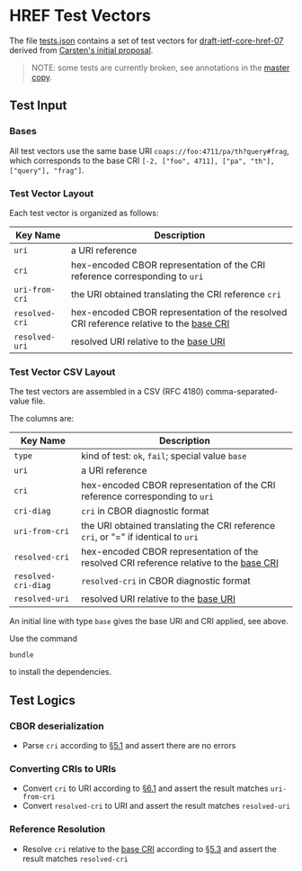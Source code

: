 # HREF Test Vectors

The file [tests.json](tests.json) contains a set of test vectors for [draft-ietf-core-href-07](https://www.ietf.org/archive/id/draft-ietf-core-href-07.html) derived from [Carsten's initial proposal](https://notes.ietf.org/2Y2YyFstQ5uenofIGBa4IQ).

> NOTE: some tests are currently broken, see annotations in the [master copy](https://notes.ietf.org/2Y2YyFstQ5uenofIGBa4IQ).

## Test Input

### Bases

All test vectors use the same base URI `coaps://foo:4711/pa/th?query#frag`, which corresponds to the base CRI `[-2, ["foo", 4711], ["pa", "th"], ["query"], "frag"]`.

### Test Vector Layout

Each test vector is organized as follows:

| Key Name | Description |
| --- | --- |
| `uri` | a URI reference |
| `cri` | hex-encoded CBOR representation of the CRI reference corresponding to `uri` |
| `uri-from-cri` | the URI obtained translating the CRI reference `cri` |
| `resolved-cri` | hex-encoded CBOR representation of the resolved CRI reference relative to the [base CRI](#bases) |
| `resolved-uri` | resolved URI relative to the [base URI](#bases) |

### Test Vector CSV Layout

The test vectors are assembled in a CSV (RFC 4180)
comma-separated-value file.

The columns are:

| Key Name            | Description                                                                                      |
| ---                 | ---                                                                                              |
| `type`              | kind of test: `ok`, `fail`; special value `base`                                                 |
| `uri`               | a URI reference                                                                                  |
| `cri`               | hex-encoded CBOR representation of the CRI reference corresponding to `uri`                      |
| `cri-diag`          | `cri` in CBOR diagnostic format                                                                  |
| `uri-from-cri`      | the URI obtained translating the CRI reference `cri`, or "=" if identical to `uri`               |
| `resolved-cri`      | hex-encoded CBOR representation of the resolved CRI reference relative to the [base CRI](#bases) |
| `resolved-cri-diag` | `resolved-cri` in CBOR diagnostic format                                                         |
| `resolved-uri`      | resolved URI relative to the [base URI](#bases)                                                  |

An initial line with type `base` gives the base URI and CRI applied, see above.

Use the command

    bundle

to install the dependencies.

## Test Logics

### CBOR deserialization

* Parse `cri` according to [§5.1](https://www.ietf.org/archive/id/draft-ietf-core-href-07.html#section-5.1) and assert there are no errors

### Converting CRIs to URIs

* Convert `cri` to URI according to [§6.1](https://www.ietf.org/archive/id/draft-ietf-core-href-07.html#section-6.1) and assert the result matches `uri-from-cri`
* Convert `resolved-cri` to URI and assert the result matches `resolved-uri`

### Reference Resolution

* Resolve `cri` relative to the [base CRI](#bases) according to [§5.3](https://www.ietf.org/archive/id/draft-ietf-core-href-07.html#section-5.3) and assert the result matches `resolved-cri`

